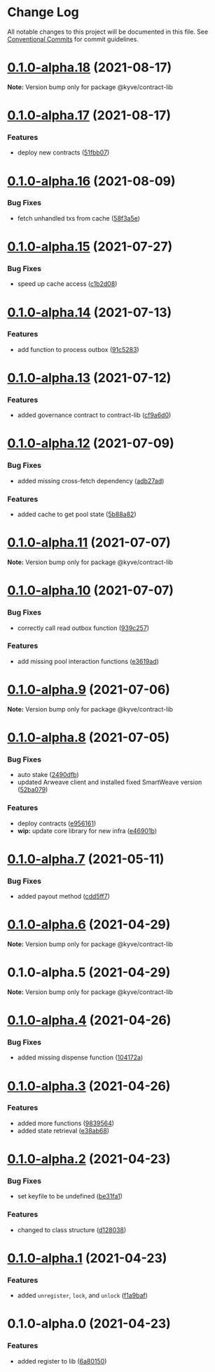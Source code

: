 # Change Log

All notable changes to this project will be documented in this file.
See [Conventional Commits](https://conventionalcommits.org) for commit guidelines.

# [0.1.0-alpha.18](https://github.com/KYVENetwork/kyve/compare/@kyve/contract-lib@0.1.0-alpha.17...@kyve/contract-lib@0.1.0-alpha.18) (2021-08-17)

**Note:** Version bump only for package @kyve/contract-lib





# [0.1.0-alpha.17](https://github.com/KYVENetwork/kyve/compare/@kyve/contract-lib@0.1.0-alpha.16...@kyve/contract-lib@0.1.0-alpha.17) (2021-08-17)


### Features

* deploy new contracts ([51fbb07](https://github.com/KYVENetwork/kyve/commit/51fbb0702971191f46c519f7fd3be6c28e4a9810))





# [0.1.0-alpha.16](https://github.com/KYVENetwork/kyve/compare/@kyve/contract-lib@0.1.0-alpha.15...@kyve/contract-lib@0.1.0-alpha.16) (2021-08-09)


### Bug Fixes

* fetch unhandled txs from cache ([58f3a5e](https://github.com/KYVENetwork/kyve/commit/58f3a5e20a535aad62c5298f544fd83cc7dbd8ed))





# [0.1.0-alpha.15](https://github.com/KYVENetwork/kyve/compare/@kyve/contract-lib@0.1.0-alpha.14...@kyve/contract-lib@0.1.0-alpha.15) (2021-07-27)


### Bug Fixes

* speed up cache access ([c1b2d08](https://github.com/KYVENetwork/kyve/commit/c1b2d081d871fe9a59e9e924180edffd17ac6d7e))





# [0.1.0-alpha.14](https://github.com/KYVENetwork/kyve/compare/@kyve/contract-lib@0.1.0-alpha.13...@kyve/contract-lib@0.1.0-alpha.14) (2021-07-13)


### Features

* add function to process outbox ([91c5283](https://github.com/KYVENetwork/kyve/commit/91c52832c71685a63c5e14cb9c20b8a7b7de6c8f))





# [0.1.0-alpha.13](https://github.com/KYVENetwork/kyve/compare/@kyve/contract-lib@0.1.0-alpha.12...@kyve/contract-lib@0.1.0-alpha.13) (2021-07-12)


### Features

* added governance contract to contract-lib ([cf9a6d0](https://github.com/KYVENetwork/kyve/commit/cf9a6d033c19c6e1330551fcadbb135778d7a5d5))





# [0.1.0-alpha.12](https://github.com/KYVENetwork/kyve/compare/@kyve/contract-lib@0.1.0-alpha.11...@kyve/contract-lib@0.1.0-alpha.12) (2021-07-09)


### Bug Fixes

* added missing cross-fetch dependency ([adb27ad](https://github.com/KYVENetwork/kyve/commit/adb27ad6dbbb67a1ca77eeeb4668cae28e0983fb))


### Features

* added cache to get pool state ([5b88a82](https://github.com/KYVENetwork/kyve/commit/5b88a829c895dc9b03cdacfdf3711f8ca183a1bc))





# [0.1.0-alpha.11](https://github.com/KYVENetwork/kyve/compare/@kyve/contract-lib@0.1.0-alpha.10...@kyve/contract-lib@0.1.0-alpha.11) (2021-07-07)

**Note:** Version bump only for package @kyve/contract-lib





# [0.1.0-alpha.10](https://github.com/KYVENetwork/kyve/compare/@kyve/contract-lib@0.1.0-alpha.9...@kyve/contract-lib@0.1.0-alpha.10) (2021-07-07)


### Bug Fixes

* correctly call read outbox function ([939c257](https://github.com/KYVENetwork/kyve/commit/939c257be317456da9727a61f64fb1b142c7a3bb))


### Features

* add missing pool interaction functions ([e3619ad](https://github.com/KYVENetwork/kyve/commit/e3619ad28684771745be3db7ac521557a5bf676f))





# [0.1.0-alpha.9](https://github.com/KYVENetwork/kyve/compare/@kyve/contract-lib@0.1.0-alpha.8...@kyve/contract-lib@0.1.0-alpha.9) (2021-07-06)

**Note:** Version bump only for package @kyve/contract-lib





# [0.1.0-alpha.8](https://github.com/KYVENetwork/kyve/compare/@kyve/contract-lib@0.1.0-alpha.7...@kyve/contract-lib@0.1.0-alpha.8) (2021-07-05)


### Bug Fixes

* auto stake ([2490dfb](https://github.com/KYVENetwork/kyve/commit/2490dfbc166a51a580272879f13d2503a4fbf6f4))
* updated Arweave client and installed fixed SmartWeave version ([52ba079](https://github.com/KYVENetwork/kyve/commit/52ba0796df3deceeab176e22e86face0b05bca6f))


### Features

* deploy contracts ([e956161](https://github.com/KYVENetwork/kyve/commit/e956161197cee0f2db0d3e9610529ffcdc27a656))
* **wip:** update core library for new infra ([e46901b](https://github.com/KYVENetwork/kyve/commit/e46901b197dc9be46a9c6181661118f56d29f909))





# [0.1.0-alpha.7](https://github.com/KYVENetwork/kyve/compare/@kyve/contract-lib@0.1.0-alpha.6...@kyve/contract-lib@0.1.0-alpha.7) (2021-05-11)


### Bug Fixes

* added payout method ([cdd5ff7](https://github.com/KYVENetwork/kyve/commit/cdd5ff7ef8d6b4f2b89fd57b9ff7493962fd2654))





# [0.1.0-alpha.6](https://github.com/KYVENetwork/kyve/compare/@kyve/contract-lib@0.1.0-alpha.5...@kyve/contract-lib@0.1.0-alpha.6) (2021-04-29)

**Note:** Version bump only for package @kyve/contract-lib

# 0.1.0-alpha.5 (2021-04-29)

**Note:** Version bump only for package @kyve/contract-lib

# [0.1.0-alpha.4](https://github.com/KYVENetwork/contract/compare/@kyve/contract-lib@0.1.0-alpha.3...@kyve/contract-lib@0.1.0-alpha.4) (2021-04-26)

### Bug Fixes

- added missing dispense function ([104172a](https://github.com/KYVENetwork/contract/commit/104172ae550f27d99824958d97740b7e3c575308))

# [0.1.0-alpha.3](https://github.com/KYVENetwork/contract/compare/@kyve/contract-lib@0.1.0-alpha.2...@kyve/contract-lib@0.1.0-alpha.3) (2021-04-26)

### Features

- added more functions ([9839564](https://github.com/KYVENetwork/contract/commit/983956421e2c13332c13903f1a6287413b9aa27f))
- added state retrieval ([e38ab68](https://github.com/KYVENetwork/contract/commit/e38ab684f2b23eadf4800484eda903d127218338))

# [0.1.0-alpha.2](https://github.com/KYVENetwork/contract/compare/@kyve/contract-lib@0.1.0-alpha.1...@kyve/contract-lib@0.1.0-alpha.2) (2021-04-23)

### Bug Fixes

- set keyfile to be undefined ([be31fa1](https://github.com/KYVENetwork/contract/commit/be31fa1ca27c2f66d121556cf0dc2d65928e4c8b))

### Features

- changed to class structure ([d128038](https://github.com/KYVENetwork/contract/commit/d1280388dcd1ed493ffc799b01658dc1a6a3ba92))

# [0.1.0-alpha.1](https://github.com/KYVENetwork/contract/compare/@kyve/contract-lib@0.1.0-alpha.0...@kyve/contract-lib@0.1.0-alpha.1) (2021-04-23)

### Features

- added `unregister`, `lock`, and `unlock` ([f1a9baf](https://github.com/KYVENetwork/contract/commit/f1a9baf415358e67542d2b273249dc9aae3cdb04))

# 0.1.0-alpha.0 (2021-04-23)

### Features

- added register to lib ([6a80150](https://github.com/KYVENetwork/contract/commit/6a80150c14999069aa5d6907e59e52c3f0f18266))
